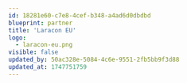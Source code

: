```yaml
---
id: 18281e60-c7e8-4cef-b348-a4ad6d0dbdbd
blueprint: partner
title: 'Laracon EU'
logo:
  - laracon-eu.png
visible: false
updated_by: 50ac328e-5084-4c6e-9551-2fb5bb9f3d88
updated_at: 1747751759
---
```

